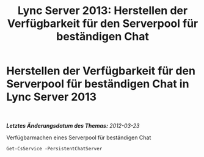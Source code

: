 ﻿---
title: 'Lync Server 2013: Herstellen der Verfügbarkeit für den Serverpool für beständigen Chat'
TOCTitle: Herstellen der Verfügbarkeit für den Serverpool für beständigen Chat
ms:assetid: 61668ff9-1962-47e0-ac9f-a1272acf5372
ms:mtpsurl: https://technet.microsoft.com/de-de/library/JJ204950(v=OCS.15)
ms:contentKeyID: 49294176
ms.date: 05/19/2016
mtps_version: v=OCS.15
ms.translationtype: HT
---

# Herstellen der Verfügbarkeit für den Serverpool für beständigen Chat in Lync Server 2013

 

_**Letztes Änderungsdatum des Themas:** 2012-03-23_

Verfügbarmachen eines Serverpool für beständigen Chat

    Get-CsService -PersistentChatServer

